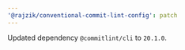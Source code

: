 ```yaml
---
'@rajzik/conventional-commit-lint-config': patch
---
```


Updated dependency `@commitlint/cli` to `20.1.0`.
